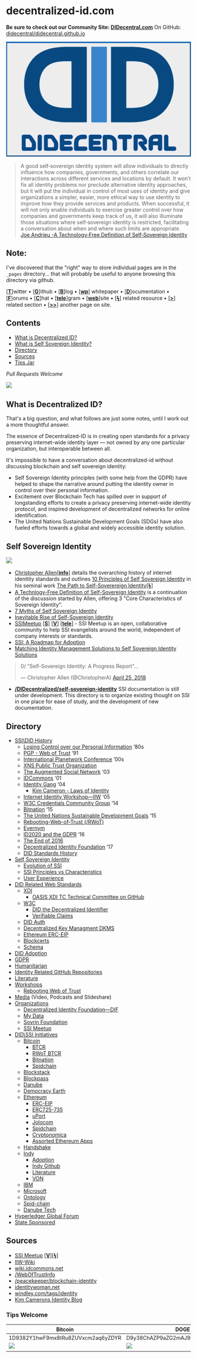 # decentralized-id.com

**Be sure to check out our Community Site: [DIDecentral.com](https://didecentral.com)**
On GitHub: [didecentral/didecentral.github.io](https://github.com/didecentral/didecentral.github.io)

<center><img src="images/didecentral.png"/></center>


>A good self‐sovereign identity system will allow individuals to directly influence how companies, governments, and others correlate our interactions across different services and locations by default. It won’t fix all identity problems nor preclude alternative identity approaches, but it will put the individual in control of most uses of identity and give organizations a simpler, easier, more ethical way to use identity to improve how they provide services and products. When successful, it will not only enable individuals to exercise greater control over how companies and governments keep track of us, it will also illuminate those situations where self‐sovereign identity is restricted, facilitating a conversation about when and where such limits are appropriate. [Joe Andrieu -A Technology‐Free Definition of Self‐Sovereign Identity](https://github.com/jandrieu/rebooting-the-web-of-trust-fall2016/blob/master/topics-and-advance-readings/a-technology-free-definition-of-self-sovereign-identity.pdf)

## Note:

I've discovered that the "right" way to store individual pages are in the `_pages` directory... that will probably be useful to anyone browsing this directory via github.


[[**T**](#contents)]witter • [[**G**](#contents)]ithub • [[**B**](#contents)]log • [[**wp**](#contents)] whitepaper • [[**D**](#contents)]ocumentation • [[**F**](#contents)]orums • [[**C**](#contents)]hat • [[**tele**](#contents)]gram • [[**web**](#contents)]site
• [[**ϟ**](#contents)] related resource • [[**>**](#contents)] related section • [[**>>**](#contents)] another page on site.

## Contents
* [What is Decentralized ID?](#what-is-decentralized-id)
* [What is Self Sovereign Identity?](#self-sovereign-identity)
* [Directory](#directory)
* [Sources](#sources)
* [Tips Jar](#tips-jar)

*Pull Requests Welcome*




![](https://i.imgur.com/9KpJRDr.png)


## What is Decentralized ID?

That's a big question, and what follows are just some notes, until I work out a more thoughtful answer.

The essence of Decentralized-ID is in creating open standards for a privacy preserving internet-wide identity layer — not owned by any one particular organization, but interoperable between all.

It's impossible to have a conversation about decentralized-id without discussing blockchain and self sovereign identity: 
  * Self Sovereign Identity principles (with some help from the GDPR) have helped to shape the narrative around putting the identity owner in control over their personal information.
  * Excitement over Blockchain Tech has spilled over in support of longstanding efforts to create a privacy preserving internet-wide identity protocol, and inspired development of decentralized networks for online identification. 
  * The United Nations Sustainable Development Goals (SDGs) have also fueled efforts towards a global and widely accessible identity solution.



## Self Sovereign Identity

![](https://imgur.com/3zz62kpl.png)


* [Christopher Allen](http://www.lifewithalacrity.com/)[[**info**](https://christophera.info/)] details the overarching history of internet idenitity standards and outlines [10 Principles of Self Sovereign Identity](https://github.com/WebOfTrustInfo/self-sovereign-identity/blob/master/self-sovereign-identity-principles.md) in his seminal work [The Path to Self-Soverereign Identity](http://www.lifewithalacrity.com/2016/04/the-path-to-self-soverereign-identity.html)[[**ϟ**](https://www.coindesk.com/path-self-sovereign-identity/amp/)]
* <a href="https://github.com/jandrieu/rebooting-the-web-of-trust-fall2016/raw/master/topics-and-advance-readings/a-technology-free-definition-of-self-sovereign-identity.pdf"><u>A Technlogy-Free Definition of Self-Sovereign Identity</u></a> is a continuation of the discussion started by Allen, offering 3 "Core Characteristics of Sovereign Identity".
* [7 Myths of Self Sovereign Identity](https://medium.com/evernym/7-myths-of-self-sovereign-identity-67aea7416b1)
* [Inevitable Rise of Self-Sovereign Identity](https://sovrin.org/wp-content/uploads/2018/03/The-Inevitable-Rise-of-Self-Sovereign-Identity.pdf)
* [SSIMeetup](http://ssimeetup.org/) [[**S**](https://www.slideshare.net/SSIMeetup/presentations)] [[**V**](https://www.youtube.com/channel/UCSqSTlKdbbCM1muGOhDa3Og)] [[**tele**](https://t.me/SSIMeetup)]
\- SSI Meetup is an open, collaborative community to help SSI evangelists around the world, independent of company interests or standards. 
* [SSI: A Roadmap for Adoption](https://github.com/WebOfTrustInfo/rebooting-the-web-of-trust-spring2018/blob/master/final-documents/a-roadmap-for-ssi.md)
* [Matching Identity Management Solutions to Self Sovereign Identity Solutions](https://www.slideshare.net/TommyKoens/matching-identity-management-solutions-to-selfsovereign-identity-principles)
<blockquote class="twitter-tweet" data-lang="en"><p lang="en" dir="ltr">0/ “Self-Sovereign Identity: A Progress Report”…</p>&mdash; Christopher Allen (@ChristopherA) <a href="https://twitter.com/ChristopherA/status/989120215702261761?ref_src=twsrc%5Etfw">April 25, 2018</a></blockquote>

* **[/DIDecentralized/self-sovereign-identity](self-sovereign-identity)** SSI documentation is still under development. This directory is to organize existing thought on SSI in one place for ease of study, and the development of new documentation.






<h2 id="directory">Directory</h2>

<ul>
  <li>
<a href="https://decentralized-id.com/history/">SSI\DID History</a>
    <ul>
      <li>
<a href="https://decentralized-id.com/history/#losing-control-over-our-personal-information">Losing Control over our Personal Information</a> ’80s</li>
      <li>
<a href="https://decentralized-id.com/history/#pgp---web-of-trust">PGP - Web of Trust</a> ‘91</li>
      <li>
<a href="https://decentralized-id.com/history/#international-planetwork-conference">International Planetwork Conference</a> ’00s</li>
      <li><a href="https://decentralized-id.com/history/#xns-public-trust-organization">XNS Public Trust Organization</a></li>
      <li>
<a href="https://decentralized-id.com/history/#augmented-social-network">The Augmented Social Network</a> ‘03</li>
      <li>
<a href="https://decentralized-id.com/history/#idcommons">IDCommons</a> ‘01</li>
      <li>
<a href="https://decentralized-id.com/history/#identity-gang">Identity Gang</a> ‘04
        <ul>
          <li><a href="https://decentralized-id.com/history/#kim-cameron---laws-of-identity">Kim Cameron - Laws of Identity</a></li>
        </ul>
      </li>
      <li>
<a href="https://decentralized-id.com/history/#internet-identity-workshop">Internet Identity Workshop—IIW</a> ‘05</li>
      <li>
<a href="https://decentralized-id.com/history/#w3c-credentials-community-group">W3C Credentials Community Group</a> ‘14</li>
      <li>
<a href="https://decentralized-id.com/history/#bitnation">Bitnation</a> ‘15</li>
      <li>
<a href="https://decentralized-id.com/history/#the-united-nations-sustainable-development-goals">The United Nations Sustainable Development Goals</a> ‘15</li>
      <li><a href="https://decentralized-id.com/history/#rebooting-the-web-of-trust">Rebooting-Web-of-Trust (/RWoT)</a></li>
      <li><a href="https://decentralized-id.com/history/#evernym">Evernym</a></li>
      <li>
<a href="https://decentralized-id.com/history/#id2020-and-the-gdpr">ID2020 and the GDPR</a> ‘16</li>
      <li><a href="https://decentralized-id.com/history/#the-end-of-2016">The End of 2016</a></li>
      <li>
<a href="https://decentralized-id.com/history/#decentralized-identity-foundation">Decentralized Identity Foundation</a> ‘17</li>
      <li><a href="https://decentralized-id.com/history/#standards-history">DID Standards History</a></li>
    </ul>
  </li>
  <li>
<a href="https://decentralized-id.com/self-sovereign-identity">Self Sovereign Identity</a>
    <ul>
      <li><a href="https://decentralized-id.com/self-sovereign-identity/evolution-of-ssi/">Evolution of SSI</a></li>
      <li><a href="https://decentralized-id.com/self-sovereign-identity/ssi-principles-vs-characteristics/">SSI Principles vs Characteristics</a></li>
      <li><a href="https://decentralized-id.com/self-sovereign-identity/user-experience/">User Experience</a></li>
    </ul>
  </li>
  <li>
<a href="https://decentralized-id.com/standards">DID Related Web Standards</a>
    <ul>
      <li>
<a href="https://decentralized-id.com/standards/#xdi">XDI</a>
        <ul>
          <li><a href="https://decentralized-id.com/standards/#oasis-xdi-tech-committee-on-github">OASIS XDI TC Technical Committee on GitHub</a></li>
        </ul>
      </li>
      <li>
<a href="https://decentralized-id.com/standards/#w3c">W3C</a>
        <ul>
          <li><a href="https://decentralized-id.com/standards/#did-the-decentralized-identifier">DID the Decentralized Identifier</a></li>
          <li><a href="https://decentralized-id.com/standards/#verifiable-claims">Verifiable Claims</a></li>
        </ul>
      </li>
      <li><a href="https://decentralized-id.com/standards/#did-auth">DID Auth</a></li>
      <li><a href="https://decentralized-id.com/standards/#decentralized-key-management-agents">Decentralized Key Managment DKMS</a></li>
      <li><a href="https://decentralized-id.com/standards/#ethereum-erc-eip">Ethereum ERC-EIP</a></li>
      <li><a href="https://decentralized-id.com/standards/#blockcerts">Blockcerts</a></li>
      <li><a href="https://decentralized-id.com/standards/#schema">Schema</a></li>
    </ul>
  </li>
  <li><a href="https://decentralized-id.com/adoption/">DID Adoption</a></li>
  <li><a href="https://decentralized-id.com/gdpr">GDPR</a></li>
  <li><a href="https://decentralized-id.com/humanitarian/">Humanitarian</a></li>
  <li><a href="https://decentralized-id.com/identity-github/">Identity Related GitHub Repositories</a></li>
  <li><a href="https://decentralized-id.com/literature/">Literature</a></li>
  <li>
<a href="https://decentralized-id.com/workshops">Workshops</a>
    <ul>
      <li><a href="https://decentralized-id.com/workshops/rebooting-web-of-trust/">Rebooting Web of Trust</a></li>
    </ul>
  </li>
  <li>
<a href="https://decentralized-id.com/media/">Media</a>  (Video, Podcasts and Slideshare)</li>
  <li>
<a href="https://decentralized-id.com/organizations">Organizations</a>
    <ul>
      <li><a href="https://decentralized-id.com/organizations/identity-foundation/">Decentralized Identity Foundation—DIF</a></li>
      <li><a href="https://decentralized-id.com/organizations/mydata/">My Data</a></li>
      <li><a href="https://decentralized-id.com/organizations/sovrin-foundation/">Sovrin Foundation</a></li>
      <li><a href="https://decentralized-id.com/organizations/ssi-meetup/">SSI Meetup</a></li>
    </ul>
  </li>
  <li>
<a href="https://decentralized-id.com/id-initiatives">DID\SSI Initiatives</a>
    <ul>
      <li>
<a href="https://decentralized-id.com/id-initiatives/bitcoin/">Bitcoin</a>
        <ul>
          <li><a href="https://decentralized-id.com/id-initiatives/bitcoin/#btcr">BTCR</a></li>
          <li><a href="https://decentralized-id.com/id-initiatives/bitcoin/#rwot-btcr">RWoT BTCR</a></li>
          <li><a href="https://decentralized-id.com/id-initiatives/bitcoin/#bitnation">Bitnation</a></li>
          <li><a href="https://decentralized-id.com/id-initiatives/bitcoin/#spidchain">Spidchain</a></li>
        </ul>
      </li>
      <li><a href="https://decentralized-id.com/id-initiatives/blockstack/">Blockstack</a></li>
      <li><a href="https://decentralized-id.com/id-initiatives/blockpass/">Blockpass</a></li>
      <li><a href="https://decentralized-id.com/id-initiatives/danube/">Danube</a></li>
      <li><a href="https://decentralized-id.com/id-initiatives/democracy-earth/">Democracy Earth</a></li>
      <li>
<a href="https://decentralized-id.com/id-initiatives/ethereum/">Ethereum</a>
        <ul>
          <li><a href="https://decentralized-id.com/id-initiatives/ethereum/#erc-eip">ERC-EIP</a></li>
          <li><a href="https://decentralized-id.com/id-initiatives/ethereum/#erc725-735">ERC725-735</a></li>
          <li><a href="https://decentralized-id.com/id-initiatives/ethereum/#uport">uPort</a></li>
          <li><a href="https://decentralized-id.com/id-initiatives/ethereum/#jolocom">Jolocom</a></li>
          <li><a href="https://decentralized-id.com/id-initiatives/ethereum/#spidchain">Spidchain</a></li>
          <li><a href="https://decentralized-id.com/id-initiatives/ethereum/#cryptonomica">Cryptonomica</a></li>
          <li><a href="https://decentralized-id.com/id-initiatives/ethereum/#assorted-ethereum-apps">Assorted Ethereum Apps</a></li>
        </ul>
      </li>
      <li><a href="https://decentralized-id.com/id-initiatives/handshake/">Handshake</a></li>
      <li>
<a href="https://decentralized-id.com/id-initiatives/indy-ecosystem/">Indy</a>
        <ul>
          <li><a href="https://decentralized-id.com/id-initiatives/indy-ecosystem/adoption/">Adoption</a></li>
          <li><a href="https://decentralized-id.com/id-initiatives/indy-ecosystem/indy-github/">Indy Github</a></li>
          <li><a href="https://decentralized-id.com/id-initiatives/indy-ecosystem/literature/">Literature</a></li>
          <li><a href="https://decentralized-id.com/id-initiatives/indy-ecosystem/VON/">VON</a></li>
        </ul>
      </li>
      <li><a href="https://decentralized-id.com/id-initiatives/ibm/">IBM</a></li>
      <li><a href="https://decentralized-id.com/id-initiatives/microsoft/">Microsoft</a></li>
      <li><a href="https://decentralized-id.com/id-initiatives/ontology/">Ontology</a></li>
      <li><a href="https://decentralized-id.com/id-initiatives/spid-chain/">Spid-chain</a></li>
      <li><a href="https://decentralized-id.com/id-initiatives/danube/">Danube Tech</a></li>
    </ul>
  </li>
  <li><a href="https://decentralized-id.com/hgf-2018/">Hyperledger Global Forum</a></li>
  <li><a href="https://decentralized-id.com/state-sponsored/">State Sponsored</a></li>
</ul>

<h2 id="sources">Sources</h2>
<ul>
  <li>
<a href="http://ssimeetup.org/">SSI Meetup</a> [<a href="https://www.youtube.com/channel/UCSqSTlKdbbCM1muGOhDa3Og"><strong>V</strong></a>][<a href="https://www.slideshare.net/SSIMeetup/presentations/"><strong>ϟ</strong></a>]</li>
  <li><a href="https://iiw.idcommons.net/Main_Page">IIW-Wiki</a></li>
  <li><a href="http://wiki.idcommons.net/Main_Page">wiki.idcommons.net</a></li>
  <li><a href="https://github.com/WebOfTrustInfo/">/WebOfTrustInfo</a></li>
  <li><a href="https://github.com/peacekeeper/blockchain-identity">/peacekeeper/blockchain-identity</a></li>
  <li><a href="https://identitywoman.net/">identitywoman.net</a></li>
  <li><a href="http://www.windley.com/tags/identity.shtml">windley.com/tags/identity</a></li>
  <li><a href="https://identityblog.com">Kim Camerons Identity Blog</a></li>
</ul>
<h3>Tips Welcome</h3>
<table class="table table-bordered table-hover table-condensed">
  <thead>
    <tr>
      <th title="Field #1">Bitcoin</th>
      <th title="Field #2">DOGE</th>
    </tr>
    </thead>
    <tbody>
    <tr>
      <td>1D9382Y1hwF9mx8tRu8ZUVxcm2aq6yZDYR</td>
      <td>D9y38ChAZP9aZG2mAJ94VAynAG4YGSvTpp</td>
    </tr>
    <tr>
      <td><img src="https://imgur.com/j1hzcTo.png" width="150"></td>
      <td><img src="https://i.imgur.com/V3EnMAes.png" width="150"></td>
    </tr>
  </tbody>
</table>  
